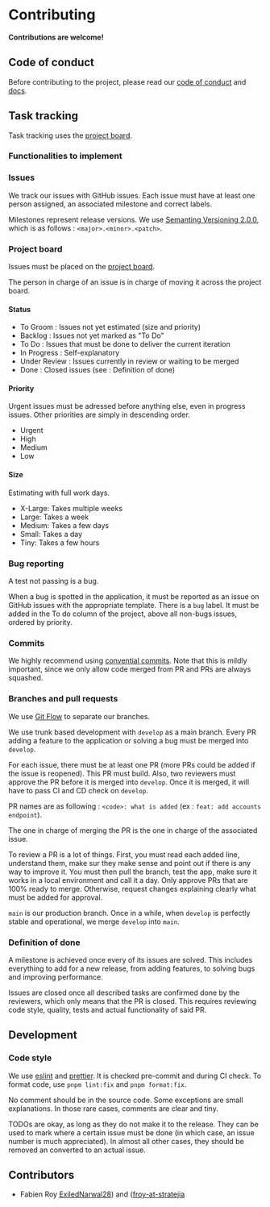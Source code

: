 # Contributing

**Contributions are welcome!**

## Code of conduct

Before contributing to the project, please read our [code of conduct](CODE_OF_CONDUCT.md) and [docs](docs).

## Task tracking

Task tracking uses the [project board](https://github.com/orgs/treeview-app/projects/1/views/1).

### Functionalities to implement

### Issues

We track our issues with GitHub issues. Each issue must have at least one person assigned, an associated milestone and
correct labels.

Milestones represent release versions. We use [Semanting Versioning 2.0.0](https://semver.org/), which is as follows :
`<major>.<minor>.<patch>`.

### Project board

Issues must be placed on the [project board](https://github.com/orgs/Stratejia/projects/3/views/1).

The person in charge of an issue is in charge of moving it across the project board.

#### Status

- To Groom : Issues not yet estimated (size and priority)
- Backlog : Issues not yet marked as "To Do"
- To Do : Issues that must be done to deliver the current iteration
- In Progress : Self-explanatory
- Under Review : Issues currently in review or waiting to be merged
- Done : Closed issues (see : Definition of done)

#### Priority

Urgent issues must be adressed before anything else, even in progress issues. Other priorities are simply in descending
order.

- Urgent
- High
- Medium
- Low

#### Size

Estimating with full work days.

- X-Large: Takes multiple weeks
- Large: Takes a week
- Medium: Takes a few days
- Small: Takes a day
- Tiny: Takes a few hours

### Bug reporting

A test not passing is a bug.

When a bug is spotted in the application, it must be reported as an issue on GitHub issues with the appropriate
template. There is a `bug` label. It must be added in the To do column of the project, above all non-bugs issues,
ordered by priority.

### Commits

We highly recommend using [convential commits](https://www.conventionalcommits.org/en/v1.0.0). Note that this is mildly
important, since we only allow code merged from PR and PRs are always squashed.

### Branches and pull requests

We use [Git Flow](https://nvie.com/posts/a-successful-git-branching-model/) to separate our branches.

We use trunk based development with `develop` as a main branch. Every PR adding a feature to the application or solving
a bug must be merged into `develop`.

For each issue, there must be at least one PR (more PRs could be added if the issue is reopened). This PR must build.
Also, two reviewers must approve the PR before it is merged into `develop`. Once it is merged, it will have to pass CI
and CD check on `develop`.

PR names are as following : `<code>: what is added` (ex : `feat: add accounts endpoint`).

The one in charge of merging the PR is the one in charge of the associated issue.

To review a PR is a lot of things. First, you must read each added line, understand them, make sur they make sense and
point out if there is any way to improve it. You must then pull the branch, test the app, make sure it works in a local
environment and call it a day. Only approve PRs that are 100% ready to merge. Otherwise, request changes explaining
clearly what must be added for approval.

`main` is our production branch. Once in a while, when `develop` is perfectly stable and operational, we merge `develop`
into `main`.

### Definition of done

A milestone is achieved once every of its issues are solved. This includes everything to add for a new release, from
adding features, to solving bugs and improving performance.

Issues are closed once all described tasks are confirmed done by the reviewers, which only means that the PR is closed.
This requires reviewing code style, quality, tests and actual functionality of said PR.

## Development

### Code style

We use [eslint](https://eslint.org) and [prettier](https://prettier.io). It is checked pre-commit and during CI check.
To format code, use `pnpm lint:fix` and `pnpm format:fix`.

No comment should be in the source code. Some exceptions are small explanations. In those rare cases, comments are clear
and tiny.

TODOs are okay, as long as they do not make it to the release. They can be used to mark where a certain issue must be
done (in which case, an issue number is much appreciated). In almost all other cases, they should be removed an
converted to an actual issue.

## Contributors

- Fabien Roy [ExiledNarwal28](https://github.com/ExiledNarwal28)) and
  ([froy-at-stratejia](https://github.com/froy-at-stratejia)
